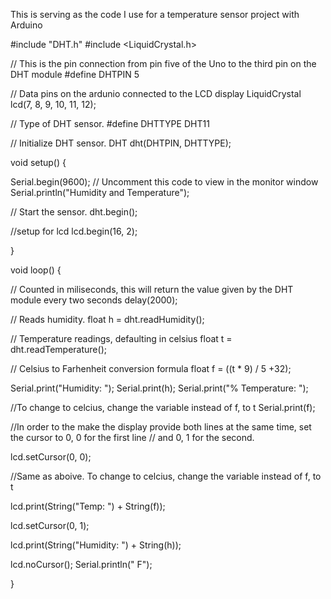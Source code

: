 This is serving as the code I use for a temperature sensor project with Arduino



#include "DHT.h"
#include <LiquidCrystal.h>

// This is the pin connection from pin five of the Uno to the third pin on the DHT module
#define DHTPIN 5

// Data pins on the ardunio connected to the LCD display
LiquidCrystal lcd(7, 8, 9, 10, 11, 12);

// Type of DHT sensor.
#define DHTTYPE DHT11

// Initialize DHT sensor.
DHT dht(DHTPIN, DHTTYPE);

void setup() {

  
  Serial.begin(9600);
  // Uncomment this code to view in the monitor window Serial.println("Humidity and Temperature");

  // Start the sensor.
  dht.begin();


  //setup for lcd 
  lcd.begin(16, 2);

  
}

void loop() {

  // Counted in miliseconds, this will return the value given by the DHT module every two seconds
  delay(2000);

  // Reads humidity.
  float h = dht.readHumidity();

  // Temperature readings, defaulting in celsius
  float t = dht.readTemperature();
  
  // Celsius to Farhenheit conversion formula
  float f = ((t * 9) / 5 +32);

  Serial.print("Humidity: ");
  Serial.print(h);
  Serial.print("%  Temperature: ");

  //To change to celcius, change the variable instead of f, to t
  Serial.print(f);



  //In order to the make the display provide both lines at the same time, set the cursor to 0, 0 for the first line
  // and 0, 1 for the second.

  lcd.setCursor(0, 0);

  //Same as aboive. To change to celcius, change the variable instead of f, to t

  lcd.print(String("Temp: ") + String(f));

  lcd.setCursor(0, 1);

  lcd.print(String("Humidity: ") + String(h));

  lcd.noCursor();
  Serial.println(" F");



}
